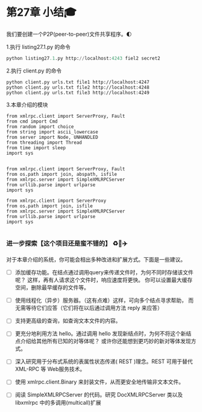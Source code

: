 # 第27章 小结:mortar_board:

我们要创建一个P2P(peer-to-peer)文件共享程序。:first_quarter_moon:

1.执行 listing27.1.py 的命令
```python console
python listing27.1.py http://localhost:4243 fiel2 secret2
```

2.执行 client.py 的命令

```
python client.py urls.txt file1 http://localhost:4247
python client.py urls.txt file2 http://localhost:4248
python client.py urls.txt file3 http://localhost:4249

```

3.本章介绍的模块

```
from xmlrpc.client import ServerProxy, Fault
from cmd import Cmd
from random import choice
from string import ascii_lowercase
from server import Node, UNHANDLED
from threading import Thread
from time import sleep
import sys


from xmlrpc.client import ServerProxy, Fault
from os.path import join, abspath, isfile
from xmlrpc.server import SimpleXMLRPCServer
from urllib.parse import urlparse
import sys

from xmlrpc.client import ServerProxy
from os.path import join, isfile
from xmlrpc.server import SimpleXMLRPCServer
from urllib.parse import urlparse
import sys


```


### 进一步探索【这个项目还是蛮不错的】 :recycle::checkered_flag::airplane:

对于本章介绍的系统，你可能会相出多种改进和扩展方式。下面是一些建议。

- [ ] 添加缓存功能。在结点通过调用query来传递文件时，为何不同时存储该文件呢？
这样，再有人请求这个文件时，响应速度将更快。
你可以设置最大缓存空间，删除最早缓存的文件等。

- [ ] 使用线程化（异步）服务器。（这有点难）这样，可向多个结点寻求帮助，
而无需等待它们应答（它们将在以后通过调用方法 reply 来应答）

- [ ] 支持更高级的查询，如查询文本文件的内容。

- [ ] 更充分地利用方法 hello。通过调用 hello 发现新结点时，为何不将这个新结点介绍给其他所有已知的对等体呢？
或许你还能想到更巧妙的新对等体发现方式。

- [ ] 深入研究用于分布式系统的表属性状态传递( REST )理念。REST 可用于替代 XML-RPC 等 Web服务技术。

- [ ] 使用 xmlrpc.client.Binary 来封装文件，从而更安全地传输非文本文件。

- [ ] 阅读 SimpleXMLRPCServer 的代码。研究 DocXMLRPCServer 类以及 libxmlrpc 中的多调用(multicall)扩展

